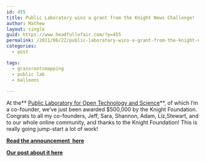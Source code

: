 ```yaml
---
id: 455
title: Public Laboratory wins a grant from the Knight News Challenge!
author: Mathew
layout: single
guid: https://www.headfullofair.com/?p=455
permalink: /2011/06/22/public-laboratory-wins-a-grant-from-the-knight-news-challenge/
categories:
  - post

tags:
  - grassrootsmapping
  - public lab
  - balloons
  
---
```

At the** [Public Laboratory for Open Technology and Science][1]**, of which I&#8217;m a co-founder, we&#8217;ve just been awarded $500,000 by the Knight Foundation. Congrats to all my co-founders, Jeff, Sara, Shannon, Adam, Liz,Stewart, and to our whole online community, and thanks to the Knight Foundation! This is really going jump-start a lot of work!

**[Read the announcement  here][2]**

**[Our post about it here][3]**

 [1]: http://publiclaboratory.org/home
 [2]: http://www.knightfoundation.org/blogs/knightblog/2011/6/22/announcing-2011-knight-news-challenge-winners/
 [3]: http://grassrootsmapping.org/2011/06/the-public-laboratory-for-open-technology-and-science-receives-support-for-expanding-civic-science-programs/